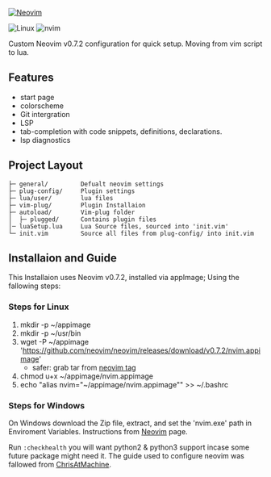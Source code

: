 [![Neovim](https://raw.githubusercontent.com/neovim/neovim.github.io/master/logos/neovim-logo-300x87.png)](https://neovim.io)

![Linux](https://img.shields.io/badge/Linux-Ubuntu-critical)
![nvim](https://img.shields.io/static/v1?label=Neovim&message=v0.7.2&color=darkgreen)

Custom Neovim v0.7.2 configuration for quick setup. Moving from vim script to lua.

Features
--------
- start page
- colorscheme
- Git intergration
- LSP
- tab-completion with code snippets, definitions, declarations.
- lsp diagnostics

Project Layout
--------------

    ├─ general/         Defualt neovim settings
    ├─ plug-config/     Plugin settings
    ├─ lua/user/        lua files
    ├─ vim-plug/        Plugin Installaion
    ├─ autoload/        Vim-plug folder
    │  ├─ plugged/      Contains plugin files
    │─ luaSetup.lua     Lua Source files, sourced into 'init.vim'
    └─ init.vim         Source all files from plug-config/ into init.vim

Installaion and Guide
---------------------
This Installaion uses Neovim v0.7.2, installed via appImage; Using the fallowing steps:

### Steps for Linux

1. mkdir -p ~/appimage
2. mkdir -p ~/usr/bin
3. wget -P ~/appimage 'https://github.com/neovim/neovim/releases/download/v0.7.2/nvim.appimage'
    - safer: grab tar from [neovim tag](https://github.com/neovim/neovim/releases/tag/v0.7.2)
4. chmod u+x ~/appimage/nvim.appimage
5. echo "alias nvim="~/appimage/nvim.appimage"" >> ~/.bashrc


### Steps for Windows
On Windows download the Zip file, extract, and set the 'nvim.exe' path in Enviroment Variables.
Instructions from [Neovim](https://github.com/neovim/neovim/wiki/Installing-Neovim#windows) page.

Run `:checkhealth` you will want python2 & python3 support incase some future package might need it.
The guide used to configure neovim was fallowed from [ChrisAtMachine](https://www.youtube.com/c/ChrisAtMachine/videos).
